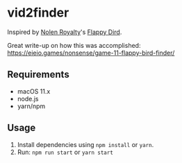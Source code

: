 # vid2finder

Inspired by [Nolen Royalty](https://github.com/nolenroyalty)'s [Flappy Dird](https://github.com/nolenroyalty/flappy-dird).

Great write-up on how this was accomplished: https://eieio.games/nonsense/game-11-flappy-bird-finder/

## Requirements

- macOS 11.x
- node.js
- yarn/npm

## Usage

1. Install dependencies using `npm install` or `yarn`.
2. Run: `npm run start` or `yarn start`
